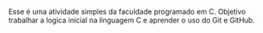 Esse é uma atividade simples da faculdade programado em C. Objetivo trabalhar a logica inicial na linguagem C e aprender o uso do Git e GitHub.
